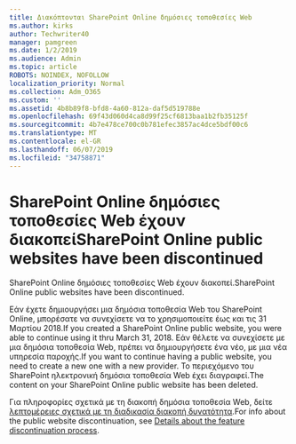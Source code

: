 ```yaml
---
title: Διακόπτονται SharePoint Online δημόσιες τοποθεσίες Web
ms.author: kirks
author: Techwriter40
manager: pamgreen
ms.date: 1/2/2019
ms.audience: Admin
ms.topic: article
ROBOTS: NOINDEX, NOFOLLOW
localization_priority: Normal
ms.collection: Adm_O365
ms.custom: ''
ms.assetid: 4b8b89f8-bfd8-4a60-812a-daf5d519788e
ms.openlocfilehash: 69f43d060d4ca8d99f25cf6813baa1b2fb35125f
ms.sourcegitcommit: 4b7e478ce700c0b781efec3857ac4dce5bdf00c6
ms.translationtype: MT
ms.contentlocale: el-GR
ms.lasthandoff: 06/07/2019
ms.locfileid: "34758871"
---
```

# <a name="sharepoint-online-public-websites-have-been-discontinued"></a><span data-ttu-id="e59ce-102">SharePoint Online δημόσιες τοποθεσίες Web έχουν διακοπεί</span><span class="sxs-lookup"><span data-stu-id="e59ce-102">SharePoint Online public websites have been discontinued</span></span>

<span data-ttu-id="e59ce-103">SharePoint Online δημόσιες τοποθεσίες Web έχουν διακοπεί.</span><span class="sxs-lookup"><span data-stu-id="e59ce-103">SharePoint Online public websites have been discontinued.</span></span>

<span data-ttu-id="e59ce-104">Εάν έχετε δημιουργήσει μια δημόσια τοποθεσία Web του SharePoint Online, μπορέσατε να συνεχίσετε να το χρησιμοποιείτε έως και τις 31 Μαρτίου 2018.</span><span class="sxs-lookup"><span data-stu-id="e59ce-104">If you created a SharePoint Online public website, you were able to continue using it thru March 31, 2018.</span></span> <span data-ttu-id="e59ce-105">Εάν θέλετε να συνεχίσετε με μια δημόσια τοποθεσία Web, πρέπει να δημιουργήσετε ένα νέο, με μια νέα υπηρεσία παροχής.</span><span class="sxs-lookup"><span data-stu-id="e59ce-105">If you want to continue having a public website, you need to create a new one with a new provider.</span></span> <span data-ttu-id="e59ce-106">Το περιεχόμενο του SharePoint ηλεκτρονική δημόσια τοποθεσία Web έχει διαγραφεί.</span><span class="sxs-lookup"><span data-stu-id="e59ce-106">The content on your SharePoint Online public website has been deleted.</span></span>

<span data-ttu-id="e59ce-107">Για πληροφορίες σχετικά με τη διακοπή δημόσια τοποθεσία Web, δείτε [λεπτομέρειες σχετικά με τη διαδικασία διακοπή δυνατότητα](https://go.microsoft.com/fwlink/?linkid=866980).</span><span class="sxs-lookup"><span data-stu-id="e59ce-107">For info about the public website discontinuation, see [Details about the feature discontinuation process](https://go.microsoft.com/fwlink/?linkid=866980).</span></span>
